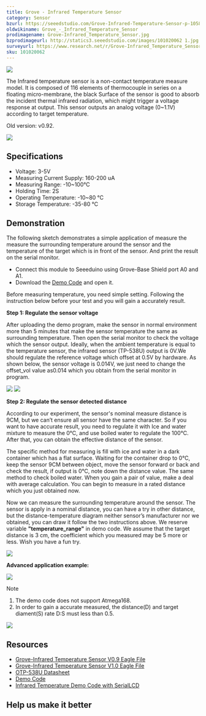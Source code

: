 ```yaml
---
title: Grove - Infrared Temperature Sensor
category: Sensor
bzurl: https://seeedstudio.com/Grove-Infrared-Temperature-Sensor-p-1058.html
oldwikiname: Grove_-_Infrared_Temperature_Sensor
prodimagename: Grove-Infrared_Temperature_Sensor.jpg
bzprodimageurl: http://statics3.seeedstudio.com/images/101020062 1.jpg
surveyurl: https://www.research.net/r/Grove-Infrared_Temperature_Sensor
sku: 101020062
---
```


![](assets/Grove-Infrared_Temperature_Sensor/img/Grove-Infrared_Temperature_Sensor.jpg)

The Infrared temperature sensor is a non-contact temperature measure model. It is composed of 116 elements of thermocouple in series on a floating micro-membrane, the black Surface of the sensor is good to absorb the incident thermal infrared radiation, which might trigger a voltage response at output. This sensor outputs an analog voltage (0~1.1V) according to target temperature.

Old version: v0.92.

[![](assets/common/Get_One_Now_Banner.png)](http://www.seeedstudio.com/Grove-Infrared-Temperature-Sensor-p-1058.html)

Specifications
-------------

-   Voltage: 3-5V
-   Measuring Current Supply: 160-200 uA
-   Measuring Range: -10~100°C
-   Holding Time: 2S
-   Operating Temperature: -10~80 °C
-   Storage Temperature: -35-80 °C

Demonstration
-------------

The following sketch demonstrates a simple application of measure the measure the surrounding temperature around the sensor and the temperature of the target which is in front of the sensor. And print the result on the serial monitor.

-   Connect this module to Seeeduino using Grove-Base Shield port A0 and A1.
-   Download the [Demo Code](assets/Grove-Infrared_Temperature_Sensor/res/MeasureTemperature.zip) and open it.

Before measuring temperature, you need simple setting. Following the instruction below before your test and you will gain a accurately result.

**Step 1: Regulate the sensor voltage**

After uploading the demo program, make the sensor in normal environment more than 5 minutes that make the sensor temperature the same as surrounding temperature. Then open the serial monitor to check the voltage which the sensor output. Ideally, when the ambient temperature is equal to the temperature sensor, the infrared sensor (TP-538U) output is 0V.We should regulate the reference voltage which offset at 0.5V by hardware. As shown below, the sensor voltage is 0.014V, we just need to change the offset\_vol value as0.014 which you obtain from the serial monitor in program.

![](assets/Grove-Infrared_Temperature_Sensor/img/Infrared_Temperature_Sensor_code2.jpg) 
![](assets/Grove-Infrared_Temperature_Sensor/img/Serialmonitor.jpg)

**Step 2: Regulate the sensor detected distance**

According to our experiment, the sensor's nominal measure distance is 9CM, but we can’t ensure all sensor have the same character. So if you want to have accurate result, you need to regulate it with Ice and water mixture to measure the 0℃, and use boiled water to regulate the 100℃. After that, you can obtain the effective distance of the sensor.

The specific method for measuring is fill with ice and water in a dark container which has a flat surface. Waiting for the container drop to 0℃, keep the sensor 9CM between object, move the sensor forward or back and check the result, if output is 0℃, note down the distance value. The same method to check boiled water. When you gain a pair of value, make a deal with average calculation. You can begin to measure in a rated distance which you just obtained now.

Now we can measure the surrounding temperature around the sensor. The sensor is apply in a nominal distance, you can have a try in other distance, but the distance-temperature diagram neither sensor’s manufacturer nor we obtained, you can draw it follow the two instructions above. We reserve variable **"temperature_range"** in demo code. We assume that the target distance is 3 cm, the coefficient which you measured may be 5 more or less. Wish you have a fun try.

![](assets/Grove-Infrared_Temperature_Sensor/img/Infrared_Temperature_Sensor_Code_1.jpg)

**Advanced application example:**

![](assets/Grove-Infrared_Temperature_Sensor/img/Infrared_temperature_example.JPG)

<div class="admonition note">
<p class="admonition-title">Note</p>
<ol><li> The demo code does not support Atmega168.</li>
<li>In order to gain a accurate measured, the distance(D) and target diament(S) rate D:S must less than 0.5.</li></ol>
</div>

![](assets/Grove-Infrared_Temperature_Sensor/img/Dsdiagram.jpg)

Resources
---------

-   [Grove-Infrared Temperature Sensor V0.9 Eagle File](assets/Grove-Infrared_Temperature_Sensor/res/Infrared_Temperature_Sensor_v0.92_egale_file.zip)
-   [Grove-Infrared Temperature Sensor V1.0 Eagle File](assets/Grove-Infrared_Temperature_Sensor/res/Infrared_Temperature_Sensor_V1.0_egale_file.zip)
-   [OTP-538U Datasheet](assets/Grove-Infrared_Temperature_Sensor/res/OTP-538Udatasheet.zip)
-   [Demo Code](assets/Grove-Infrared_Temperature_Sensor/res/MeasureTemperature.zip)
-   [Infrared Temperature Demo Code with SerialLCD](assets/Grove-Infrared_Temperature_Sensor/res/Infrared_temperature_demo_code_with_serialLCD.zip)

Help us make it better
-------------------------

<!-- This Markdown file was created from http://www.seeedstudio.com/wiki/Grove_-_Infrared_Temperature_Sensor -->
